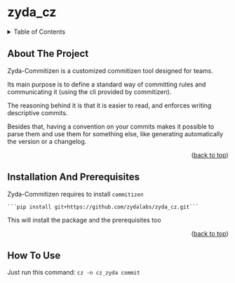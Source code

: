 # zyda_cz
<!-- TABLE OF CONTENTS -->
<details>
  <summary>Table of Contents</summary>
  <ol>
    <li><a href="#about-the-project">About The Project</a></li>
    <li><a href="#installation-and-prerequisites">Installation & Prerequisites</a></li>
    <li><a href="#how-to-use">How To Use?</a></li>
  </ol>
</details>



<!-- ABOUT THE PROJECT -->
## About The Project

Zyda-Commitizen is a customized commitizen tool designed for teams.

Its main purpose is to define a standard way of committing rules and communicating it (using the cli provided by commitizen).

The reasoning behind it is that it is easier to read, and enforces writing descriptive commits.

Besides that, having a convention on your commits makes it possible to parse them and use them for something else, like generating automatically the version or a changelog.


<p align="right">(<a href="#top">back to top</a>)</p>


## Installation And Prerequisites

Zyda-Commitizen requires to install `commitizen`

    ```pip install git+https://github.com/zydalabs/zyda_cz.git```

This will install the package and the prerequisites too

<p align="right">(<a href="#top">back to top</a>)</p>

<!-- delivery couriers -->
## How To Use

Just run this command:
    ```cz -n cz_zyda commit```

